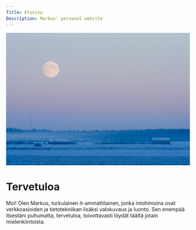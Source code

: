 ```yaml
---
Title: Etusivu
Description: Markus' personal website
---
```


<picture class="image float-right medium no-top-margin">
  <source media="(max-width: 43em)" type="image/webp" srcset="/assets/img/moon-haze-small.webp">
  <source media="(min-width: 44em)" type="image/webp" srcset="/assets/img/moon-haze-big.webp">
  <img src="/assets/img/moon-haze-big.jpg" alt="Moon over the field in the evening.">
</picture>

<h1 class="no-top-margin">Tervetuloa</h1>

Moi! Olen Markus, turkulainen it-ammattilainen, jonka intohimoina ovat verkkoasioiden ja tietotekniikan lisäksi valokuvaus ja luonto. Sen enempää itsestäni puhumatta, tervetuloa, toivottavasti löydät täältä jotain mielenkiintoista.
